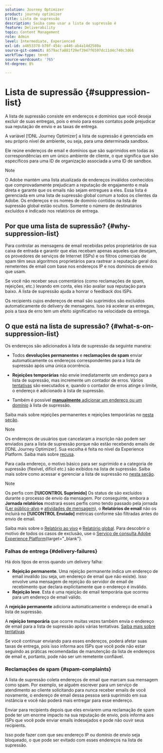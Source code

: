 ```yaml
---
solution: Journey Optimizer
product: journey optimizer
title: Lista de supressão
description: Saiba como usar a lista de supressão é
feature: Deliverability
topic: Content Management
role: Admin
level: Intermediate, Experienced
exl-id: a4653378-b70f-454c-a446-ab4a14d2580a
source-git-commit: 8579acfa881f29ef3947f6597dc11d4c740c3d68
workflow-type: tm+mt
source-wordcount: '765'
ht-degree: 8%

---
```


# Lista de supressão {#suppression-list}

A lista de supressão consiste em endereços e domínios que você deseja excluir de suas entregas, pois o envio para esses contatos pode prejudicar sua reputação de envio e as taxas de entrega.

A variável [!DNL Journey Optimizer] a lista de supressão é gerenciada em seu próprio nível de ambiente, ou seja, para uma determinada sandbox.

Ele reúne endereços de email e domínios que são suprimidos em todas as correspondências em um único ambiente de cliente, o que significa que são específicos para uma ID de organização associada a uma ID de sandbox.

>[!NOTE]
>
>O Adobe mantém uma lista atualizada de endereços inválidos conhecidos que comprovadamente prejudicam a reputação de engajamento e mala direta e garante que os emails não sejam entregues a eles. Essa lista é gerenciada em uma lista de supressão global comum a todos os clientes da Adobe. Os endereços e os nomes de domínio contidos na lista de supressão global estão ocultos. Somente o número de destinatários excluídos é indicado nos relatórios de entrega.

## Por que uma lista de supressão? {#why-suppression-list}

Para controlar as mensagens de email recebidas pelos proprietários de sua caixa de entrada e garantir que elas recebam apenas aqueles que desejam, os provedores de serviços de Internet (ISPs) e os filtros comerciais de spam têm seus algoritmos proprietários para rastrear a reputação geral dos remetentes de email com base nos endereços IP e nos domínios de envio que usam.

Se você não receber seus comentários (como reclamações de spam, rejeições, etc.) levando em conta, eles irão avaliar sua reputação para baixo. A lista de supressão ajuda a honrar o feedback dos ISPs.

Os recipients cujos endereços de email são suprimidos são excluídos automaticamente do delivery de mensagens. Isso irá acelerar as entregas, pois a taxa de erro tem um efeito significativo na velocidade da entrega.

## O que está na lista de supressão? {#what-s-on-suppression-list}

Os endereços são adicionados à lista de supressão da seguinte maneira:

* Todos **devoluções permanentes** e **reclamações de spam** enviar automaticamente os endereços correspondentes para a lista de supressão após uma única ocorrência.

* **Rejeições temporárias** não envie imediatamente um endereço para a lista de supressão, mas incremente um contador de erros. Vários [tentativas](../configuration/retries.md) são executados e, quando o contador de erros atinge o limite, o endereço é adicionado à lista de supressão.

* Também é possível [**manualmente** adicionar um endereço ou um domínio](../configuration/manage-suppression-list.md#add-addresses-and-domains) à lista de supressão.

Saiba mais sobre rejeições permanentes e rejeições temporárias no [nesta seção](#delivery-failures).

>[!NOTE]
>
>Os endereços de usuários que cancelaram a inscrição não podem ser enviados para a lista de supressão porque não estão recebendo emails de [!DNL Journey Optimizer]. Sua escolha é feita no nível da Experience Platform. Saiba mais sobre [recusa](../privacy/opt-out.md).

Para cada endereço, o motivo básico para ser suprimido e a categoria de supressão (flexível, difícil etc.) são exibidos na lista de supressão. Saiba mais sobre como acessar e gerenciar a lista de supressão no [nesta seção](../configuration/manage-suppression-list.md).

>[!NOTE]
>
>Os perfis com **[!UICONTROL Suprimido]** Os status de são excluídos durante o processo de envio da mensagem. Por conseguinte, embora a **Jornada relatórios** mostrará esses perfis como tendo passado pela jornada ([Ler público-alvo](../building-journeys/read-audience.md) e [atividades de mensagem](../building-journeys/journeys-message.md)), o **Relatórios de email** não os incluirá no **[!UICONTROL Enviado]** métricas conforme são filtradas antes do envio de email.
>
>Saiba mais sobre o [Relatório ao vivo](../reports/live-report.md) e [Relatório global](../reports/global-report.md). Para descobrir o motivo de todos os casos de exclusão, use o [Serviço de consulta Adobe Experience Platform](https://experienceleague.adobe.com/docs/experience-platform/query/api/getting-started.html){target="_blank"}.

### Falhas de entrega {#delivery-failures}

Há dois tipos de erros quando um delivery falha:

* **Rejeição permanente**. Uma rejeição permanente indica um endereço de email inválido (ou seja, um endereço de email que não existe). Isso envolve uma mensagem de rejeição do servidor de email de recebimento que declara explicitamente que o endereço é inválido.
* **Rejeição leve**. Esta é uma rejeição de email temporária que ocorreu para um endereço de email válido.

A **rejeição permanente** adiciona automaticamente o endereço de email à lista de supressão.

A **rejeição temporária** <!--or an **ignored** error--> que ocorre muitas vezes também envia o endereço de email para a lista de supressão após várias tentativas. [Saiba mais sobre tentativas](../configuration/retries.md)

Se você continuar enviando para esses endereços, poderá afetar suas taxas de entrega, pois isso informa aos ISPs que você pode não estar seguindo as práticas recomendadas de manutenção da lista de endereços de email e, portanto, pode não ser um remetente confiável.

### Reclamações de spam {#spam-complaints}

A lista de supressão coleta endereços de email que marcam sua mensagem como spam. Por exemplo, se alguém escrever para um serviço de atendimento ao cliente solicitando para nunca receber emails de você novamente, o endereço de email dessa pessoa será suprimido em sua instância e você não poderá mais entregar para esse endereço.

Enviar para recipients depois que eles enviarem uma reclamação de spam pode ter um enorme impacto na sua reputação de envio, pois informa aos ISPs que você pode enviar emails indesejados e pode não ouvir seus recipients.

Isso pode fazer com que seu endereço IP ou domínio de envio seja bloqueado, o que pode ser evitado com esses endereços na lista de supressão.
